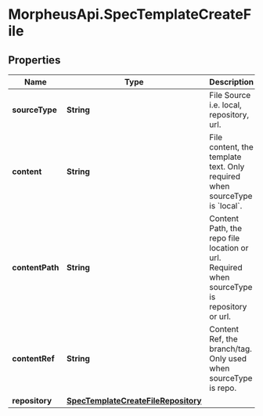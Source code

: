 # MorpheusApi.SpecTemplateCreateFile

## Properties

Name | Type | Description | Notes
------------ | ------------- | ------------- | -------------
**sourceType** | **String** | File Source i.e. local, repository, url. | [default to &#39;local&#39;]
**content** | **String** | File content, the template text. Only required when sourceType is &#x60;local&#x60;. | [optional] 
**contentPath** | **String** | Content Path, the repo file location or url. Required when sourceType is repository or url. | [optional] 
**contentRef** | **String** | Content Ref, the branch/tag. Only used when sourceType is repo. | [optional] 
**repository** | [**SpecTemplateCreateFileRepository**](SpecTemplateCreateFileRepository.md) |  | [optional] 


